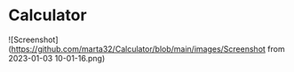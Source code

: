 # Calculator

![Screenshot](https://github.com/marta32/Calculator/blob/main/images/Screenshot from 2023-01-03 10-01-16.png)
